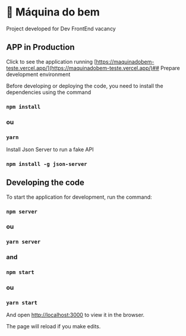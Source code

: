 
# 🚀 Máquina do bem

Project developed for Dev FrontEnd vacancy

## APP in Production

Click to see the application running [https://maquinadobem-teste.vercel.app/](https://maquinadobem-teste.vercel.app/)## Prepare development environment

Before developing or deploying the code, you need to install the dependencies using the command

### `npm install`
### ou
### `yarn`

Install Json Server to run a fake API

### `npm install -g json-server`

## Developing the code

To start the application for development, run the command: 

### `npm server`
### ou
### `yarn server`

### and

### `npm start`
### ou
### `yarn start`

And open [http://localhost:3000](http://localhost:3000) to view it in the browser.

The page will reload if you make edits.